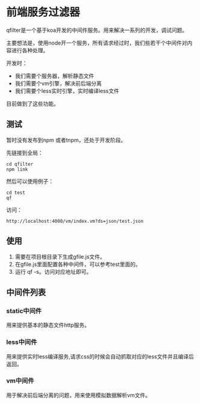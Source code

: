 # 前端服务过滤器


qfilter是一个基于koa开发的中间件服务。用来解决一系列的开发，调试问题。

主要想法是，使用node开一个服务，所有请求经过时，我们些若干个中间件对内容进行各种处理。


开发时：

* 我们需要个服务器，解析静态文件
* 我们需要个vm引擎，解决前后端分离
* 我们需要个less实时引擎，实时编译less文件

目前做到了这些功能。


## 测试

暂时没有发布到npm 或者tnpm，还处于开发阶段。

先链接到全局：

```
cd qfilter
npm link

```

然后可以使用例子：

```
cd test
qf

```

访问：

```
http://localhost:4000/vm/index.vm?ds=json/test.json

```


## 使用

1. 需要在项目根目录下生成gfile.js文件。
2. 在gfile.js里面配置各种中间件，可以参考test里面的。
3. 运行 qf -s。访问对应地址即可。


## 中间件列表

### static中间件

用来提供基本的静态文件http服务。

### less中间件

用来提供实时less编译服务,请求css的时候会自动抓取对应的less文件并且编译后返回。

### vm中间件

用于解决前后端分离的问题，用来使用模拟数据解析vm文件。





